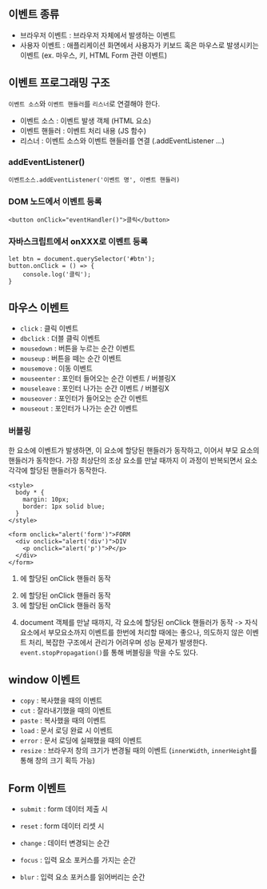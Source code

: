 ## 이벤트 종류
- 브라우저 이벤트 : 브라우저 자체에서 발생하는 이벤트
- 사용자 이벤트 : 애플리케이션 화면에서 사용자가 키보드 혹은 마우스로 발생시키는 이벤트 (ex. 마우스, 키, HTML Form 관련 이벤트)

## 이벤트 프로그래밍 구조
`이벤트 소스`와 `이벤트 핸들러`를 `리스너`로 연결해야 한다.
- 이벤트 소스 : 이벤트 발생 객체 (HTML 요소)
- 이벤트 핸들러 : 이벤트 처리 내용 (JS 함수)
- 리스너 : 이벤트 소스와 이벤트 핸들러를 연결 (.addEventListener ...)

### addEventListener()
```
이벤트소스.addEventListener('이벤트 명', 이벤트 핸들러)
```

### DOM 노드에서 이벤트 등록
```
<button onClick="eventHandler()">클릭</button>
```

### 자바스크립트에서 onXXX로 이벤트 등록
```
let btn = document.querySelector('#btn');
button.onClick = () => { 
    console.log('클릭');
}
```

## 마우스 이벤트
- `click` : 클릭 이벤트
- `dbclick` : 더블 클릭 이벤트
- `mousedown` : 버튼을 누르는 순간 이벤트
- `mouseup` : 버튼을 떼는 순간 이벤트
- `mousemove` : 이동 이벤트
- `mouseenter` : 포인터 들어오는 순간 이벤트 / 버블링X
- `mouseleave` : 포인터 나가는 순간 이벤트 / 버블링X
- `mouseover` : 포인터가 들어오는 순간 이벤트
- `mouseout` : 포인터가 나가는 순간 이벤트

### 버블링
한 요소에 이벤트가 발생하면, 이 요소에 할당된 핸들러가 동작하고, 이어서 부모 요소의 핸들러가 동작한다. 가장 최상단의 조상 요소를 만날 때까지 이 과정이 반복되면서 요소 각각에 할당된 핸들러가 동작한다.
```
<style>
  body * {
    margin: 10px;
    border: 1px solid blue;
  }
</style>

<form onclick="alert('form')">FORM
  <div onclick="alert('div')">DIV
    <p onclick="alert('p')">P</p>
  </div>
</form>
```
1. <p>에 할당된 onClick 핸들러 동작
2. <div>에 할당된 onClick 핸들러 동작
3. <form>에 할당된 onClick 핸들러 동작
4. document 객체를 만날 때까지, 각 요소에 할당된 onClick 핸들러가 동작
-> 자식요소에서 부모요소까지 이벤트를 한번에 처리할 때에는 좋으나, 의도하지 않은 이벤트 처리, 복잡한 구조에서 관리가 어려우며 성능 문제가 발생한다. `event.stopPropagation()`를 통해 버블링을 막을 수도 있다.

## window 이벤트
- `copy` : 복사했을 때의 이벤트
- `cut` : 잘라내기했을 때의 이벤트
- `paste` : 복사했을 때의 이벤트
- `load` : 문서 로딩 완료 시 이벤트
- `error` : 문서 로딩에 실패했을 때의 이벤트
- `resize` : 브라우저 창의 크기가 변경될 때의 이벤트 (`innerWidth`, `innerHeight`를 통해 창의 크기 획득 가능)

## Form 이벤트
- `submit` : form 데이터 제출 시
- `reset` : form 데이터 리셋 시

- `change` : 데이터 변경되는 순간
- `focus` : 입력 요소 포커스를 가지는 순간
- `blur` : 입력 요소 포커스를 읽어버리는 순간